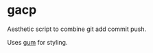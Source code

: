 # gacp
Aesthetic script to combine git add commit push.

Uses [gum](https://github.com/charmbracelet/gum) for styling.
